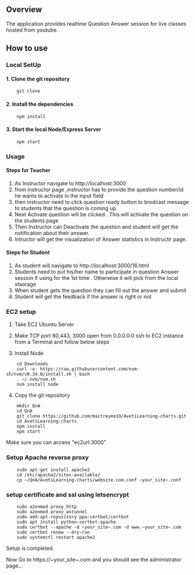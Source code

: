 ## Overview
The application provides realtime Question Answer session for live classes hosted from youtube.
## How to use
### Local SetUp
#### 1. Clone the git repository
```
    git clone
```
#### 2. Install the dependencies
```
    npm install
```
#### 3. Start the local Node/Express Server  
```
    npm start
```


### Usage
#### Steps for Teacher
1. As Instructor   navigate to http://localhost:3000
1. from instructor page ,instructor has to provide the question number/id he wants to activate in the input field 
1. then instructor need to click question ready button to brodcast message to students that the question is coming up
1. Next Activate question will be clicked . This will activate the question on the students page
1. Then Instructor can Deactivate the question and student will get the notification about their answer.
1. Intructor will get the visualization of Answer statistics in Instructir page.

#### Steps for Student
1. As student will navigate to http://localhost:3000/16.html
1. Students need to put his/her name to participate in question Answer session if using for the 1st time . Otherwise it will pick from the local staorage
1. When student gets the question they can fill out the answer and submit
1. Student will get the feedback if the answer is right or not

### EC2 setup
  
1. Take EC2 Ubuntu Server
2. Make TCP port 80,443, 3000 open from 0.0.0.0:0
ssh to EC2 instance from a Terminal and follow below steps
    
3. Install Node 
``` 
    cd Downloads
    curl -o- https://raw.githubusercontent.com/nvm-sh/nvm/v0.34.0/install.sh | bash
    . ~/.nvm/nvm.sh
    nvm install node
 ```
4. Copy the git repository 

```
    mkdir QnA
    cd QnA
    git clone https://github.com/maitreyee19/AvetiLearning-charts.git
    cd AvetiLearning-charts
    npm install
    npm start
```

Make sure you can access "ec2url:3000" 

### Setup Apache reverse proxy 

```
    sudo apt-get install apache2
    cd /etc/apache2/sites-available/
    cp ~/QnA/AvetiLearning-charts/website.com.conf ~your_site~.conf
```

### setup certificate and ssl using letsencrypt
```
    sudo a2enmod proxy_http
    sudo a2enmod proxy_wstunnel
    sudo add-apt-repository ppa:certbot/certbot
    sudo apt install python-certbot-apache
    sudo certbot --apache -d ~your_site~.com -d www.~your_site~.com
    sudo certbot renew --dry-run
    sudo systemctl restart apache2

```

Setup is completed.

Now Go to https://~your_site~.com and you should see the administrator page... 


